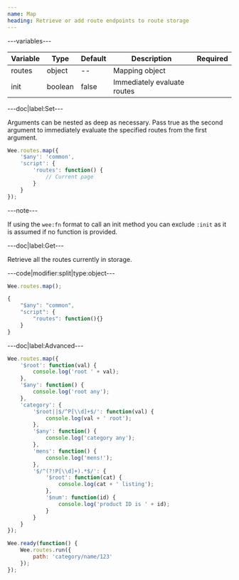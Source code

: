 ```yaml
---
name: Map
heading: Retrieve or add route endpoints to route storage
---
```


---variables---

| Variable | Type| Default | Description| Required |
| -- | -- | -- | -- | -- |
| routes | object| -- | Mapping object ||
| init | boolean | false | Immediately evaluate routes ||

---doc|label:Set---

Arguments can be nested as deep as necessary. Pass true as the second argument to immediately evaluate the specified routes from the first argument.

```javascript
Wee.routes.map({
	'$any': 'common',
	'script': {
		'routes': function() {
			// Current page
		}
	}
});
```

---note---

If using the <code>wee:fn</code> format to call an init method you can exclude <code>:init</code> as it is assumed if no function is provided.

---doc|label:Get---

Retrieve all the routes currently in storage.

---code|modifier:split|type:object---

```javascript
Wee.routes.map();
```

```javascript
{
	"$any": "common",
	"script": {
		"routes": function(){}
	}
}
```

---doc|label:Advanced---

```javascript
Wee.routes.map({
	'$root': function(val) {
		console.log('root ' + val);
	},
	'$any': function() {
		console.log('root any');
	},
	'category': {
		'$root||$/^P[\\d]+$/': function(val) {
			console.log(val + ' root');
		},
		'$any': function() {
			console.log('category any');
		},
		'mens': function() {
			console.log('mens!');
		},
		'$/^(?!P[\\d]+).*$/': {
			'$root': function(cat) {
				console.log(cat + ' listing');
			},
			'$num': function(id) {
				console.log('product ID is ' + id);
			}
		}
	}
});

Wee.ready(function() {
	Wee.routes.run({
		path: 'category/name/123'
	});
});
```